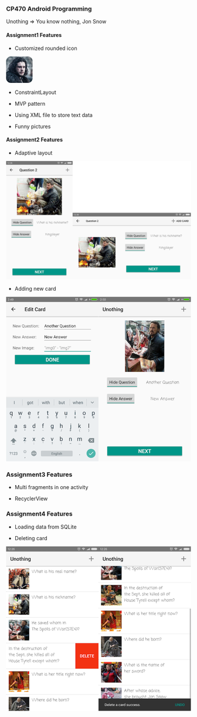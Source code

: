 ### CP470 Android Programming

Unothing => You know nothing, Jon Snow

#### Assignment1 Features

- Customized rounded icon

![](./app/src/main/res/mipmap-hdpi/ic_launcher.png)

- ConstraintLayout

- MVP pattern

- Using XML file to store text data

- Funny pictures

#### Assignment2 Features

- Adaptive layout

![](./screenshots/s1.png)

- Adding new card

![](./screenshots/s2.png)

### Assignment3 Features

- Multi fragments in one activity

- RecyclerView

### Assignment4 Features

- Loading data from SQLite

- Deleting card

![](./screenshots/s3.png)


